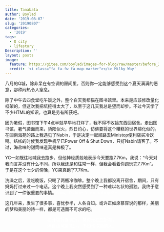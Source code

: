 ```yaml
---
title: Tanabata
author: Boylad
date: '2019-08-07'
slug: '20190807'
categories:
  - '2019'
tags:
  - Q city
  - lifestory
Description: ''
layout: posts
image:
  feature: https://gitee.com/boylad/images-for-blog/raw/master/before_2020/milky_way.jpg
  credit: '<i class="fa fa-fw fa-map-marker"></i> Milky Way'
---
```


八月的Q城，除非呆在有空调的房间里，否则你一定能够感受到这个夏天满满的恶意，那种闷热令人窒息。

除了中午去四食堂吃午饭之外，整个白天我都猫在图书馆里。本来是应该修改量化框架的，但这次我把坑挖得太大了，以至于这几天我总是望而却步。不过今天学了不少HTML的知识，也算是劳有所获吧。

因为暑假，图书馆下午4点半就早早地打烊了，我不得不收拾东西回宿舍。走出图书馆，暑气袭面而来，骄阳似火，烈日灼心，仿佛要将这个糟糕的世界熔化似的。在回南海苑的路上我遇见了Nabin，于是决定一起顺路去Ministop便利店买冷饮喝。结帐的时候我发现手机早已Power Off & Shut Down，只好Nabin请客了。不过，海盐味的甜筒味道真是棒极了。

YC一如既往地喊我去跑步，但他神经质般地表示今天要跑7.7Km，我说：“今天对我而言并没有什么不同，所以我还是和往常一样，但我会看着你跑玩完7.7Km”。于是在这个七夕的傍晚，YC果真跑了7.7Km。

洗澡之后，没吃晚饭，只喝了两瓶冷咖啡。整个晚上我都没离开宿舍，期间，只有妈妈打过来过一个电话。这个晚上我突然感受到了一种难以名状的孤独。我终于意识到了一件很重要的事情。<font color = 'white'>Now, it's time to recruit my GF.</font>

这几年来，发生了很多事，喜忧参半，人各自知。或许正如席慕容说的那样，美丽的梦和美丽的诗一样，都是可遇而不可求的吧。

<center>
<font color = 'white' face="楷体">
花开堪折直须折，
莫待无花空折枝。<br/>
满目山河空念远，
不如怜取眼前人。
</font>
</center>
